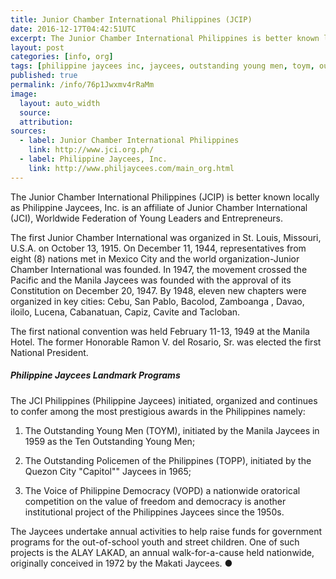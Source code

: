 ```yaml
---
title: Junior Chamber International Philippines (JCIP)
date: 2016-12-17T04:42:51UTC
excerpt: The Junior Chamber International Philippines is better known locally as Philippine Jaycees, Inc. is an affiliate of Junior Chamber International, Worldwide Federation of Young Leaders and Entrepreneurs.
layout: post
categories: [info, org]
tags: [philippine jaycees inc, jaycees, outstanding young men, toym, outstanding policemen of the philippines, topp, voice of philippine democracy, vopd, alay lakad]
published: true
permalink: /info/76p1Jwxmv4rRaMm
image:
  layout: auto_width
  source: 
  attribution: 
sources:
  - label: Junior Chamber International Philippines
    link: http://www.jci.org.ph/
  - label: Philippine Jaycees, Inc.
    link: http://www.philjaycees.com/main_org.html
---
```


The Junior Chamber International Philippines (JCIP) is better known locally as Philippine Jaycees, Inc. is an affiliate of Junior Chamber International (JCI), Worldwide Federation of Young Leaders and Entrepreneurs.

The first Junior Chamber International was organized in St. Louis, Missouri, U.S.A. on October 13, 1915.
On December 11, 1944, representatives from eight (8) nations met in Mexico City and the world organization-Junior Chamber International was founded.
In 1947, the movement crossed the Pacific and the Manila Jaycees was founded with the approval of its Constitution on December 20, 1947.
By 1948, eleven new chapters were organized in key cities: Cebu, San Pablo, Bacolod, Zamboanga , Davao, iloilo, Lucena, Cabanatuan, Capiz, Cavite and Tacloban.

The first national convention was held February 11-13, 1949 at the Manila Hotel.
The former Honorable Ramon V. del Rosario, Sr. was elected the first National President.

##### Philippine Jaycees Landmark Programs

The JCI Philippines (Philippine Jaycees) initiated, organized and continues to confer among the most prestigious awards in the Philippines namely:

1) The Outstanding Young Men (TOYM), initiated by the Manila Jaycees in 1959 as the Ten Outstanding Young Men;

2) The Outstanding Policemen of the Philippines (TOPP), initiated by the Quezon City "Capitol"" Jaycees in 1965;

3) The Voice of Philippine Democracy (VOPD) a nationwide oratorical competition on the value of freedom and democracy is another institutional project of the Philippines Jaycees since the 1950s.

The Jaycees undertake annual activities to help raise funds for government programs for the out-of-school youth and street children.
One of such projects is the ALAY LAKAD, an annual walk-for-a-cause held nationwide, originally conceived in 1972 by the Makati Jaycees.
&#x25cf;
